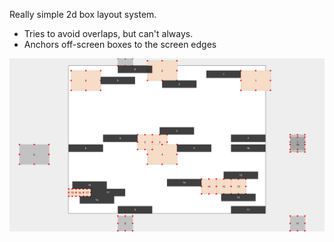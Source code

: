 Really simple 2d box layout system.

- Tries to avoid overlaps, but can't always.
- Anchors off-screen boxes to the screen edges

![](shot.png)